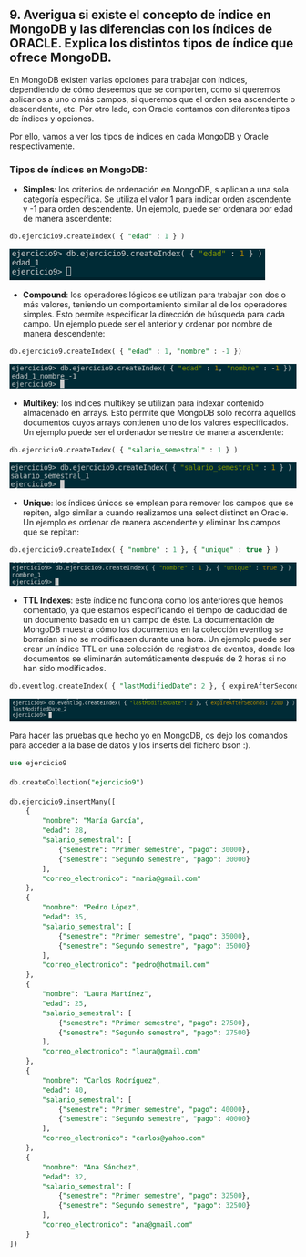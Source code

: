 ## 9. Averigua si existe el concepto de índice en MongoDB y las diferencias con los índices de ORACLE. Explica los distintos tipos de índice que ofrece MongoDB.

En MongoDB existen varias opciones para trabajar con índices, dependiendo de cómo deseemos que se comporten, como si queremos aplicarlos a uno o más campos, si queremos que el orden sea ascendente o descendente, etc. Por otro lado, con Oracle contamos con diferentes tipos de índices y opciones.

Por ello, vamos a ver los tipos de índices en cada MongoDB y Oracle respectivamente.

### Tipos de índices en MongoDB:

- **Simples**: los criterios de ordenación en MongoDB, s aplican a una sola categoría específica. Se utiliza el valor 1 para indicar orden ascendente y -1 para orden descendente. Un ejemplo, puede ser ordenara por edad de manera ascendente:

```sql
db.ejercicio9.createIndex( { "edad" : 1 } )
```

![Oracle foto 19](img/19.png)

- **Compound**: los operadores lógicos se utilizan para trabajar con dos o más valores, teniendo un comportamiento similar al de los operadores simples. Esto permite especificar la dirección de búsqueda para cada campo. Un ejemplo puede ser el anterior y ordenar por nombre de manera descendente:

```sql
db.ejercicio9.createIndex( { "edad" : 1, "nombre" : -1 })
```

![Oracle foto 20](img/20.png)

- **Multikey**: los índices multikey se utilizan para indexar contenido almacenado en arrays. Esto permite que MongoDB solo recorra aquellos documentos cuyos arrays contienen uno de los valores especificados. Un ejemplo puede ser el ordenador semestre de manera ascendente:

```sql
db.ejercicio9.createIndex( { "salario_semestral" : 1 } )
```

![Oracle foto 21](img/21.png)

- **Unique**: los índices únicos se emplean para remover los campos que se repiten, algo similar a cuando realizamos una select distinct en Oracle. Un ejemplo es ordenar de manera ascendente y eliminar los campos que se repitan:

```sql
db.ejercicio9.createIndex( { "nombre" : 1 }, { "unique" : true } )
```

![Oracle foto 22](img/22.png)

- **TTL Indexes**: este índice no funciona como los anteriores que hemos comentado, ya que estamos especificando el tiempo de caducidad de un documento basado en un campo de éste. La documentación de MongoDB muestra cómo los documentos en la colección eventlog se borrarían si no se modificasen durante una hora. Un ejemplo puede ser crear un índice TTL en una colección de registros de eventos, donde los documentos se eliminarán automáticamente después de 2 horas si no han sido modificados.

```sql
db.eventlog.createIndex( { "lastModifiedDate": 2 }, { expireAfterSeconds: 7200 } )
```

![Oracle foto 23](img/23.png)


Para hacer las pruebas que hecho yo en MongoDB, os dejo los comandos para acceder a la base de datos y los inserts del fichero bson :).

```sql
use ejercicio9

db.createCollection("ejercicio9")

db.ejercicio9.insertMany([
    {
        "nombre": "María García",
        "edad": 28,
        "salario_semestral": [
            {"semestre": "Primer semestre", "pago": 30000},
            {"semestre": "Segundo semestre", "pago": 30000}
        ],
        "correo_electronico": "maria@gmail.com"
    },
    {
        "nombre": "Pedro López",
        "edad": 35,
        "salario_semestral": [
            {"semestre": "Primer semestre", "pago": 35000},
            {"semestre": "Segundo semestre", "pago": 35000}
        ],
        "correo_electronico": "pedro@hotmail.com"
    },
    {
        "nombre": "Laura Martínez",
        "edad": 25,
        "salario_semestral": [
            {"semestre": "Primer semestre", "pago": 27500},
            {"semestre": "Segundo semestre", "pago": 27500}
        ],
        "correo_electronico": "laura@gmail.com"
    },
    {
        "nombre": "Carlos Rodríguez",
        "edad": 40,
        "salario_semestral": [
            {"semestre": "Primer semestre", "pago": 40000},
            {"semestre": "Segundo semestre", "pago": 40000}
        ],
        "correo_electronico": "carlos@yahoo.com"
    },
    {
        "nombre": "Ana Sánchez",
        "edad": 32,
        "salario_semestral": [
            {"semestre": "Primer semestre", "pago": 32500},
            {"semestre": "Segundo semestre", "pago": 32500}
        ],
        "correo_electronico": "ana@gmail.com"
    }
])
```
